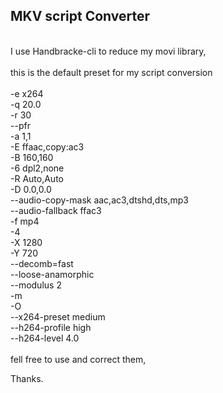 
MKV script Converter
----------------
 <br>
I use Handbracke-cli to reduce my movi library,<br>
<br>
this is the default preset for my script conversion
<br>
<br>
-e x264 <br>
-q 20.0 <br>
-r 30 <br>
--pfr  <br>
-a 1,1 <br>
-E ffaac,copy:ac3 <br>
-B 160,160 <br>
-6 dpl2,none <br>
-R Auto,Auto <br>
-D 0.0,0.0 <br>
--audio-copy-mask aac,ac3,dtshd,dts,mp3 <br>
--audio-fallback ffac3 <br>
-f mp4 <br>
-4 <br>
-X 1280 <br>
-Y 720 <br>
--decomb=fast <br>
--loose-anamorphic <br>
--modulus 2 <br>
-m <br>
-O <br>
--x264-preset medium<br>
--h264-profile high <br>
--h264-level 4.0
<br>
<br>
fell free to use and correct them,<br>

Thanks.

